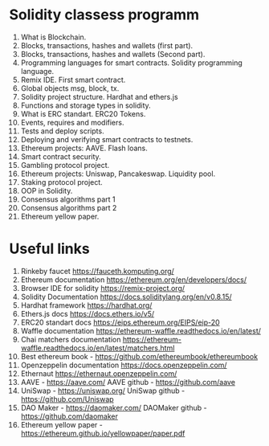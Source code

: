 # Solidity classess programm

1. What is Blockchain.
2. Blocks, transactions, hashes and wallets (first part).
3. Blocks, transactions, hashes and wallets (Second part).
4. Programming languages for smart contracts. Solidity programming language.
5. Remix IDE. First smart contract.
6. Global objects msg, block, tx.
7. Solidity project structure. Hardhat and ethers.js
8. Functions and storage types in solidity.
9. What is ERC standart. ERC20 Tokens.
10. Events, requires and modifiers.
11. Tests and deploy scripts.
12. Deploying and verifying smart contracts to testnets.
13. Ethereum projects: AAVE. Flash loans.
14. Smart contract security.
15. Gambling protocol project.
16. Ethereum projects: Uniswap, Pancakeswap. Liquidity pool.
17. Staking protocol project.
18. OOP in Solidity.
19. Consensus algorithms part 1
20. Consensus algorithms part 2
21. Ethereum yellow paper.



# Useful links
1. Rinkeby faucet https://fauceth.komputing.org/
2. Ethereum documentation https://ethereum.org/en/developers/docs/
3. Browser IDE for solidity https://remix-project.org/
4. Solidity Documentation https://docs.soliditylang.org/en/v0.8.15/
5. Hardhat framework https://hardhat.org/
6. Ethers.js docs https://docs.ethers.io/v5/
7. ERC20 standart docs https://eips.ethereum.org/EIPS/eip-20
8. Waffle documentation https://ethereum-waffle.readthedocs.io/en/latest/
9. Chai matchers documentation https://ethereum-waffle.readthedocs.io/en/latest/matchers.html
10. Best ethereum book - https://github.com/ethereumbook/ethereumbook
11. Openzeppelin documentation https://docs.openzeppelin.com/
12. Ethernaut https://ethernaut.openzeppelin.com/
13. AAVE - https://aave.com/ AAVE github - https://github.com/aave
14. UniSwap - https://uniswap.org/ UniSwap github - https://github.com/Uniswap
15. DAO Maker - https://daomaker.com/ DAOMaker github - https://github.com/daomaker
16. Ethereum yellow paper - https://ethereum.github.io/yellowpaper/paper.pdf

